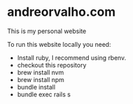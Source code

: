 # andreorvalho.com

This is my personal website

To run this website locally you need:

- Install ruby, I recommend using rbenv.
- checkout this repository
- brew install nvm
- brew install npm
- bundle install
- bundle exec rails s
